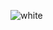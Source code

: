 ![white](https://user-images.githubusercontent.com/29664991/102326622-e9762880-3f84-11eb-8e9e-8d60938389da.png)
